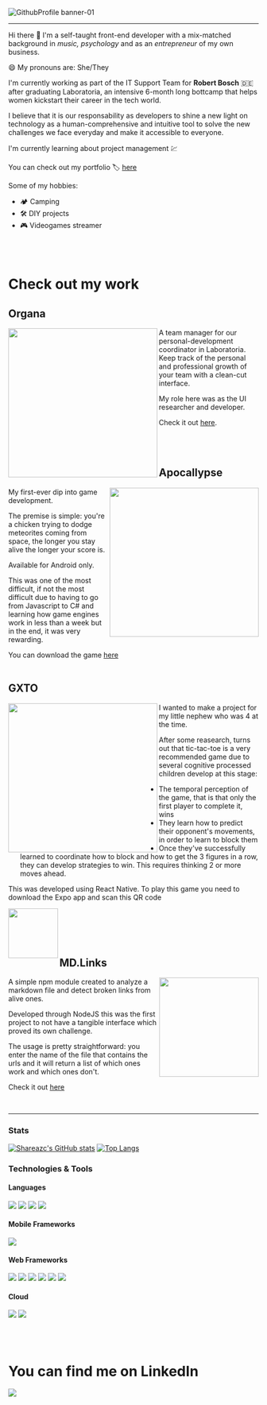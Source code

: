 ![GithubProfile banner-01](https://user-images.githubusercontent.com/47005866/117596599-4d061b80-b109-11eb-8e49-f3945de62162.jpg)
- - -

Hi there 👋 I'm a self-taught front-end developer with a mix-matched background in *music, psychology* and as an *entrepreneur* of my own business. 

😄 My pronouns are: She/They

I'm currently working as part of the IT Support Team for **Robert Bosch** :de: after graduating Laboratoria, an intensive 6-month long bottcamp that helps women kickstart their career in the tech world.

I believe that it is our responsability as developers to shine a new light on technology as a human-comprehensive and intuitive tool to solve the new challenges we face everyday and make it accessible to everyone.

I'm currently learning about project management :chart:

You can check out my portfolio :label: <a href="https://shareazc.github.io/#/" target="_blank">here</a>


Some of my hobbies:  
- :camping: Camping
- :hammer_and_wrench: DIY projects
- :video_game: Videogames streamer

<br /><br />

# Check out my work

## Organa
<img width="300" align='left' src="https://user-images.githubusercontent.com/47005866/117597543-68722600-b10b-11eb-9124-25c30c63614b.jpg">

A team manager for our personal-development coordinator in Laboratoria. Keep track of the personal and professional growth of your team with a clean-cut interface.

My role here was as the UI researcher and developer.

Check it out <a href="https://shareazc.github.io/#/organa" target="_blank">here</a>. <br /><br /><br /><br />



## Apocallypse
<img width="300" align='right' src="https://user-images.githubusercontent.com/47005866/117598144-c6533d80-b10c-11eb-95f3-f1f768046624.jpg">

My first-ever dip into game development. 

The premise is simple: you're a chicken trying to dodge meteorites coming from space, the longer you stay alive the longer your score is.

Available for Android only.

This was one of the most difficult, if not the most difficult due to having to go from Javascript to C# and learning how game engines work in less than a week but in the end, it was very rewarding.

You can download the game <a href="https://bit.ly/2JKtsbm" target="_blank">here</a> <br /><br />


## GXTO
<img width="300" align='left' src="https://user-images.githubusercontent.com/47005866/117599609-bc7f0980-b10f-11eb-9fd6-59eb415922b1.jpg">

I wanted to make a project for my little nephew who was 4 at the time.

After some reasearch, turns out that tic-tac-toe is a very recommended game due to several cognitive processed children develop at this stage:

- The temporal perception of the game, that is that only the first player to complete it, wins
- They learn how to predict their opponent's movements, in order to learn to block them
- Once they've successfully learned to coordinate how to block and how to get the 3 figures in a row, they can develop strategies to win. This requires thinking 2 or more moves ahead.

This was developed using React Native. To play this game you need to download the Expo app and scan this QR code

<img width="100" align='left' src="https://user-images.githubusercontent.com/47005866/117599965-9443da80-b110-11eb-8ebf-600e0d72c028.png"> <br /><br /><br /><br />

## MD.Links

<img width="200" align='right' src="https://user-images.githubusercontent.com/47005866/117600261-3cf23a00-b111-11eb-871c-efc672eb7537.jpg">

A simple npm module created to analyze a markdown file and detect broken links from alive ones. 

Developed through NodeJS this was the first project to not have a tangible interface which proved its own challenge. 

The usage is pretty straightforward: you enter the name of the file that contains the urls and it will return a list of which ones work and which ones don't. 

Check it out <a href="https://github.com/shareazc/GDL002-md-links" target="_blank">here</a>

<br />

- - -

### Stats

[![Shareazc's GitHub stats](https://github-readme-stats.vercel.app/api?username=shareazc)](https://github.com/shareazc/github-readme-stats) 
[![Top Langs](https://github-readme-stats.vercel.app/api/top-langs/?username=shareazc&layout=compact)](https://github.com/shareazc/github-readme-stats) 

### Technologies & Tools

#### Languages
<img src="https://img.shields.io/badge/JavaScript-F7DF1E?style=for-the-badge&logo=javascript&logoColor=black" /> <img src="https://img.shields.io/badge/HTML5-E34F26?style=for-the-badge&logo=html5&logoColor=white" /> <img src="https://img.shields.io/badge/CSS3-1572B6?style=for-the-badge&logo=css3&logoColor=white" />  <img src="https://img.shields.io/badge/C%23-239120?style=for-the-badge&logo=c-sharp&logoColor=white" /> 

#### Mobile Frameworks
<img src="https://img.shields.io/badge/React_Native-20232A?style=for-the-badge&logo=react&logoColor=61DAFB" /> 

#### Web Frameworks
<img src="https://img.shields.io/badge/Node.js-43853D?style=for-the-badge&logo=node.js&logoColor=white" /> <img src="https://img.shields.io/badge/npm-CB3837?style=for-the-badge&logo=npm&logoColor=white" /> <img src="https://img.shields.io/badge/React-20232A?style=for-the-badge&logo=react&logoColor=61DAFB" /> <img src="https://img.shields.io/badge/Bootstrap-563D7C?style=for-the-badge&logo=bootstrap&logoColor=white" /> <img src="https://img.shields.io/badge/React_Router-CA4245?style=for-the-badge&logo=react-router&logoColor=white" />  <img src="https://img.shields.io/badge/Git-F05032?style=for-the-badge&logo=git&logoColor=white" /> 

#### Cloud
<img src="https://img.shields.io/badge/Amazon_AWS-232F3E?style=for-the-badge&logo=amazon-aws&logoColor=white" /> <img src="https://img.shields.io/badge/firebase-ffca28?style=for-the-badge&logo=firebase&logoColor=black" /> 


<br /><br />


# You can find me on LinkedIn

<a href="https://www.linkedin.com/in/shareni-azcarraga/"><img src="https://img.shields.io/badge/linkedin-%230077B5.svg?&style=for-the-badge&logo=linkedin&logoColor=white" /></a>


